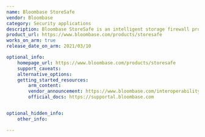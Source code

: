 ```yaml
---
name: Bloombase StoreSafe
vendor: Bloombase
category: Security applications
description: Bloombase StoreSafe is an intelligent storage firewall providing AI-powered threat detection and response (TDR) and post-quantum cryptography (PQC) encryption for storage systems and data clouds.
product_url: https://www.bloombase.com/products/storesafe
works_on_arm: true
release_date_on_arm: 2021/03/10

optional_info:
    homepage_url: https://www.bloombase.com/products/storesafe
    support_caveats:
    alternative_options:
    getting_started_resources:
        arm_content:
        vendor_announcement: https://www.bloombase.com/interoperability/arm.html
        official_docs: https://supportal.bloombase.com


optional_hidden_info:
    other_info:

---
```


